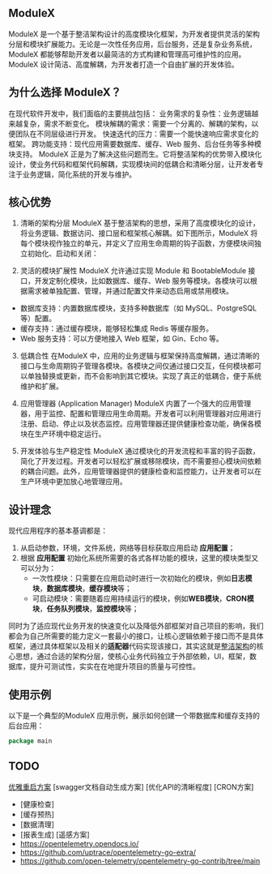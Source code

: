 ## ModuleX
ModuleX 是一个基于整洁架构设计的高度模块化框架，为开发者提供灵活的架构分层和模块扩展能力。无论是一次性任务应用，后台服务，还是复杂业务系统，ModuleX 都能够帮助开发者以最简洁的方式构建和管理高可维护性的应用。ModuleX 设计简洁、高度解耦，为开发者打造一个自由扩展的开发体验。

## 为什么选择 ModuleX？
在现代软件开发中，我们面临的主要挑战包括：
业务需求的复杂性：业务逻辑越来越复杂，需求不断变化。
模块解耦的需求：需要一个分离的、解耦的架构，以便团队在不同层级进行开发。
快速迭代的压力：需要一个能快速响应需求变化的框架。
跨功能支持：现代应用需要数据库、缓存、Web 服务、后台任务等多种模块支持。
ModuleX 正是为了解决这些问题而生。它将整洁架构的优势带入模块化设计，使业务代码和框架代码解耦，实现模块间的低耦合和清晰分层，让开发者专注于业务逻辑，简化系统的开发与维护。

## 核心优势
1. 清晰的架构分层
ModuleX 基于整洁架构的思想，采用了高度模块化的设计，将业务逻辑、数据访问、接口层和框架核心解耦。如下图所示，ModuleX 将每个模块视作独立的单元，并定义了应用生命周期的钩子函数，方便模块间独立初始化、启动和关闭：

2. 灵活的模块扩展性
ModuleX 允许通过实现 Module 和 BootableModule 接口，开发定制化模块，比如数据库、缓存、Web 服务等模块。各模块可以根据需求被单独配置、管理，并通过配置文件来动态启用或禁用模块。
- 数据库支持：内置数据库模块，支持多种数据库（如 MySQL、PostgreSQL 等）配置。
- 缓存支持：通过缓存模块，能够轻松集成 Redis 等缓存服务。
- Web 服务支持：可以方便地接入 Web 框架，如 Gin、Echo 等。


3. 低耦合性
在ModuleX 中，应用的业务逻辑与框架保持高度解耦，通过清晰的接口与生命周期钩子管理各模块。各模块之间仅通过接口交互，任何模块都可以单独替换或更新，而不会影响到其它模块。实现了真正的低耦合，便于系统维护和扩展。

4. 应用管理器 (Application Manager)
ModuleX 内置了一个强大的应用管理器，用于监控、配置和管理应用生命周期。开发者可以利用管理器对应用进行注册、启动、停止以及状态监控。应用管理器还提供健康检查功能，确保各模块在生产环境中稳定运行。

5. 开发体验与生产稳定性
ModuleX 通过模块化的开发流程和丰富的钩子函数，简化了开发过程。开发者可以轻松扩展或移除模块，而不需要担心模块间依赖的耦合问题。此外，应用管理器提供的健康检查和监控能力，让开发者可以在生产环境中更加放心地管理应用。

## 设计理念
现代应用程序的基本基调都是：
1. 从启动参数，环境，文件系统，网络等目标获取应用启动 **应用配置**； 
2. 根据 **应用配置** 初始化系统所需要的各式各样功能的模块，这里的模块类型又可以分为：
    - 一次性模块：只需要在应用启动时进行一次初始化的模块，例如**日志模块**，**数据库模块**，**缓存模块**等；
    - 可启动模块：需要随着应用持续运行的模块，例如**WEB模块**，**CRON模块**，**任务队列模块**，**监控模块**等；

同时为了适应现代业务开发的快速变化以及降低外部框架对自己项目的影响，我们都会为自己所需要的能力定义一套最小的接口，让核心逻辑依赖于接口而不是具体框架，通过具体框架以及相关的**适配器**代码实现该接口，其实这就是[整洁架构](https://blog.cleancoder.com/uncle-bob/2012/08/13/the-clean-architecture.html)的核心思想，通过合适的架构分层，使核心业务代码独立于外部依赖，UI，框架，数据库，提升可测试性，实实在在地提升项目的质量与可控性。

## 使用示例
以下是一个典型的ModuleX 应用示例，展示如何创建一个带数据库和缓存支持的后台应用：
```go
package main


```



## TODO
[优雅重启方案](https://blog.cloudflare.com/graceful-upgrades-in-go/)
[swagger文档自动生成方案]
[优化API的清晰程度]
[CRON方案]
 - [健康检查]
 - [缓存预热]
 - [数据清理]
 - [报表生成]
[遥感方案]
- https://opentelemetry.opendocs.io/
- https://github.com/uptrace/opentelemetry-go-extra/
- https://github.com/open-telemetry/opentelemetry-go-contrib/tree/main
